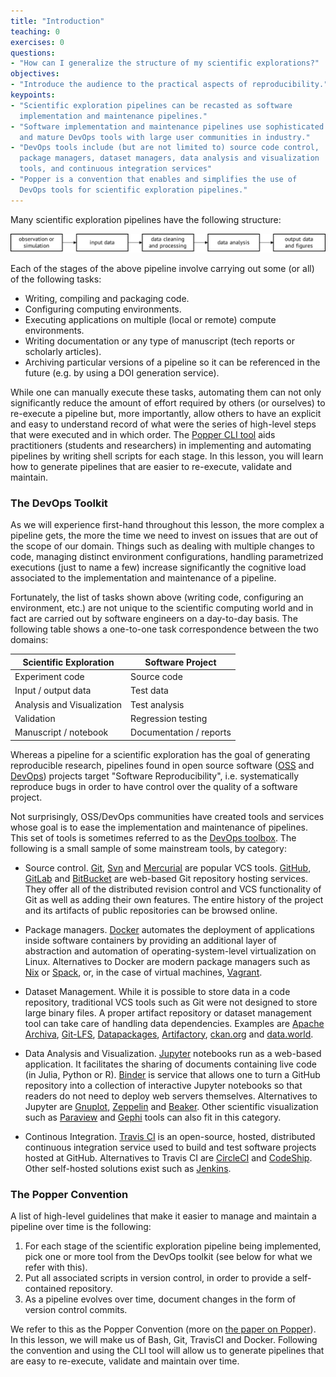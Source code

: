 ```yaml
---
title: "Introduction"
teaching: 0
exercises: 0
questions:
- "How can I generalize the structure of my scientific explorations?"
objectives:
- "Introduce the audience to the practical aspects of reproducibility."
keypoints:
- "Scientific exploration pipelines can be recasted as software 
  implementation and maintenance pipelines."
- "Software implementation and maintenance pipelines use sophisticated 
  and mature DevOps tools with large user communities in industry."
- "DevOps tools include (but are not limited to) source code control, 
  package managers, dataset managers, data analysis and visualization 
  tools, and continuous integration services"
- "Popper is a convention that enables and simplifies the use of 
  DevOps tools for scientific exploration pipelines."
---
```


Many scientific exploration pipelines have the following structure:

![](../assets/img/sci_pipeline.png)

Each of the stages of the above pipeline involve carrying out some (or 
all) of the following tasks:

  * Writing, compiling and packaging code.
  * Configuring computing environments.
  * Executing applications on multiple (local or remote) compute 
    environments.
  * Writing documentation or any type of manuscript (tech reports or 
    scholarly articles).
  * Archiving particular versions of a pipeline so it can be 
    referenced in the future (e.g. by using a DOI generation service).

While one can manually execute these tasks, automating them can not 
only significantly reduce the amount of effort required by others (or 
ourselves) to re-execute a pipeline but, more importantly, allow 
others to have an explicit and easy to understand record of what were 
the series of high-level steps that were executed and in which order. 
The [Popper CLI tool](https://github.com/systemslab/popper) aids 
practitioners (students and researchers) in implementing and 
automating pipelines by writing shell scripts for each stage. In this 
lesson, you will learn how to generate pipelines that are easier to 
re-execute, validate and maintain.

### The DevOps Toolkit

As we will experience first-hand throughout this lesson, the more 
complex a pipeline gets, the more the time we need to invest on issues 
that are out of the scope of our domain. Things such as dealing with 
multiple changes to code, managing distinct environment 
configurations, handling parametrized executions (just to name a few) 
increase significantly the cognitive load associated to the 
implementation and maintenance of a pipeline.

Fortunately, the list of tasks shown above (writing code, configuring 
an environment, etc.) are  not unique to the scientific computing 
world and in fact are carried out by software engineers on a 
day-to-day basis. The following table shows a one-to-one task 
correspondence between the two domains:

| Scientific Exploration       | Software Project          |
| ---------------------------- | ------------------------- |
| Experiment code              | Source code               |
| Input / output data          | Test data                 |
| Analysis and Visualization   | Test analysis             |
| Validation                   | Regression testing        |
| Manuscript / notebook        | Documentation / reports   |

Whereas a pipeline for a scientific exploration has the goal of 
generating reproducible research, pipelines found in open source 
software ([OSS](https://en.wikipedia.org/wiki/Open-source_software) 
and [DevOps](https://en.wikipedia.org/wiki/DevOps)) projects target 
"Software Reproducibility", i.e. systematically reproduce bugs in 
order to have control over the quality of a software project.

Not surprisingly, OSS/DevOps communities have created tools and 
services whose goal is to ease the implementation and maintenance of 
pipelines. This set of tools is sometimes referred to as the [DevOps 
toolbox](https://xebialabs.com/periodic-table-of-devops-tools/). The 
following is a small sample of some mainstream tools, by category:

  * Source control. [Git](http://git-scm.com), 
    [Svn](https://subversion.apache.org) and 
    [Mercurial](https://www.mercurial-scm.org) are popular VCS tools. 
    [GitHub](http://github.com), [GitLab](http://gitlab.com) and 
    [BitBucket](https://bitbucket.org) are web-based Git repository 
    hosting services. They offer all of the distributed revision 
    control and VCS functionality of Git as well as adding their own 
    features. The entire history of the project and its artifacts of 
    public repositories can be browsed online.

  * Package managers. [Docker](http://docker.com) automates the 
    deployment of applications inside software containers by providing 
    an additional layer of abstraction and automation of 
    operating-system-level virtualization on Linux. Alternatives to 
    Docker are modern package managers such as 
    [Nix](https://nixos.org/nix/) or 
    [Spack](https://github.com/LLNL/spack), or, in the case of virtual 
    machines, [Vagrant](http://vagrantup.com).

  * Dataset Management. While it is possible to store data in a code 
    repository, traditional VCS tools such as Git were not designed to 
    store large binary files. A proper artifact repository or dataset 
    management tool can take care of handling data dependencies. 
    Examples are [Apache Archiva](https://archiva.apache.org), 
    [Git-LFS](https://www.nmc-probe.org), 
    [Datapackages](http://frictionlessdata.io/data-packages/), 
    [Artifactory](https://www.jfrog.com/artifactory), 
    [ckan.org](https://ckan.org) and [data.world](https://data.world). 

  * Data Analysis and Visualization. [Jupyter](http://jupyter.org) 
    notebooks run as a web-based application. It facilitates the 
    sharing of documents containing live code (in Julia, Python or R). 
    [Binder](http://mybinder.org) is service that allows one to turn a 
    GitHub repository into a collection of interactive Jupyter 
    notebooks so that readers do not need to deploy web servers 
    themselves. Alternatives to Jupyter are 
    [Gnuplot](http://gnuplot.sourceforge.net), 
    [Zeppelin](http://zeppelin.apache.org) and 
    [Beaker](http://beakernotebook.com). Other scientific 
    visualization such as [Paraview](http://paraview.org) and 
    [Gephi](https://gephi.org) tools can also fit in this category.

  * Continous Integration. [Travis CI](https://travis-ci.org/) is an 
    open-source, hosted, distributed continuous integration service 
    used to build and test software projects hosted at GitHub. 
    Alternatives to Travis CI are [CircleCI](https://circleci.com) and 
    [CodeShip](https://codeship.com). Other self-hosted solutions 
    exist such as [Jenkins](http://jenkins-ci.org).

### The Popper Convention

A list of high-level guidelines that make it easier to manage and 
maintain a pipeline over time is the following:

 1. For each stage of the scientific exploration pipeline being 
    implemented, pick one or more tool from the DevOps toolkit (see 
    below for what we refer with this).
 2. Put all associated scripts in version control, in order to provide 
    a self-contained repository.
 3. As a pipeline evolves over time, document changes in the form of 
    version control commits.

We refer to this as the Popper Convention (more on [the paper on 
Popper](https://github.com/systemslab/popper-paper/raw/master/paper/paper.pdf)). 
In this lesson, we will make us of Bash, Git, TravisCI and Docker. 
Following the convention and using the CLI tool will allow us to 
generate pipelines that are easy to re-execute, validate and maintain 
over time.
